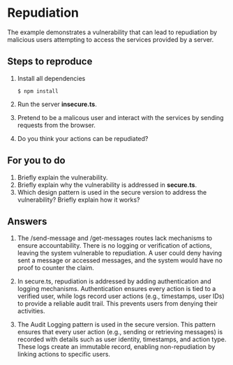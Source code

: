 # Repudiation

The example demonstrates a vulnerability that can lead to repudiation by malicious users attempting to access the services provided by a server.

## Steps to reproduce

1. Install all dependencies

    `$ npm install`

2. Run the server __insecure.ts__.

3. Pretend to be a malicous user and interact with the services by sending requests from the browser.

4. Do you think your actions can be repudiated?

## For you to do

1. Briefly explain the vulnerability.
2. Briefly explain why the vulnerability is addressed in __secure.ts__.
3. Which design pattern is used in the secure version to address the vulnerability? Briefly explain how it works?


## Answers 
1. The /send-message and /get-messages routes lack mechanisms to ensure accountability. There is no logging or verification of actions, leaving the system vulnerable to repudiation. A user could deny having sent a message or accessed messages, and the system would have no proof to counter the claim.

2. In secure.ts, repudiation is addressed by adding authentication and logging mechanisms. Authentication ensures every action is tied to a verified user, while logs record user actions (e.g., timestamps, user IDs) to provide a reliable audit trail. This prevents users from denying their activities.

3. The Audit Logging pattern is used in the secure version. This pattern ensures that every user action (e.g., sending or retrieving messages) is recorded with details such as user identity, timestamps, and action type. These logs create an immutable record, enabling non-repudiation by linking actions to specific users.